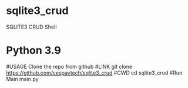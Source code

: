 # sqlite3_crud
SQLITE3 CRUD Shell
# Python 3.9

#USAGE
Clone the repo from github
#LINK
git clone https://github.com/cespavtech/sqlite3_crud
#CWD
cd sqlite3_crud
#Run Main
main.py
